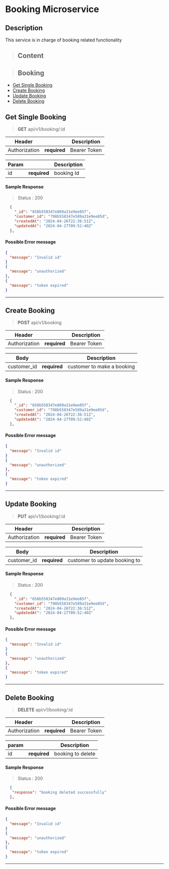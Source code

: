 # Booking Microservice

## Description

This service is in charge of booking related functionality

> ## Content

> ## Booking

- [Get Single Booking](#get-single-booking)
- [Create Booking](#create-booking)
- [Update Booking](#update-booking)
- [Delete Booking](#delete-booking)

## Get Single Booking

> **GET** api/v1/booking/:id

| Header        |              | Description  |
| ------------- | ------------ | ------------ |
| Authorization | **required** | Bearer Token |

| Param |              | Description |
| ----- | ------------ | ----------- |
| id    | **required** | booking Id  |

#### Sample Response

> Status : 200

```json
  {
    "_id": "658b558347e889a31e9ee85f",
    "customer_id": "798b558347e589a31e9ee85d",
    "createdAt": "2024-04-26T22:36:51Z",
    "updatedAt": "2024-04-27T09:52:40Z"
  },
```

#### Possible Error message

```json
{
  "message": "Invalid id"
}
{
  "message": "unauthorized"
},
{
  "message": "token expired"
}
```

---

## Create Booking

> **POST** api/v1/booking

| Header        |              | Description  |
| ------------- | ------------ | ------------ |
| Authorization | **required** | Bearer Token |

| Body        |              | Description                |
| ----------- | ------------ | -------------------------- |
| customer_id | **required** | customer to make a booking |

#### Sample Response

> Status : 200

```json
  {
    "_id": "658b558347e889a31e9ee85f",
    "customer_id": "798b558347e589a31e9ee85d",
    "createdAt": "2024-04-26T22:36:51Z",
    "updatedAt": "2024-04-27T09:52:40Z"
  },
```

#### Possible Error message

```json
{
  "message": "Invalid id"
}
{
  "message": "unauthorized"
},
{
  "message": "token expired"
}
```

---

## Update Booking

> **PUT** api/v1/booking/:id

| Header        |              | Description  |
| ------------- | ------------ | ------------ |
| Authorization | **required** | Bearer Token |

| Body        |              | Description                   |
| ----------- | ------------ | ----------------------------- |
| customer_id | **required** | customer to update booking to |

#### Sample Response

> Status : 200

```json
  {
    "_id": "658b558347e889a31e9ee85f",
    "customer_id": "798b558347e589a31e9ee85d",
    "createdAt": "2024-04-26T22:36:51Z",
    "updatedAt": "2024-04-27T09:52:40Z"
  },
```

#### Possible Error message

```json
{
  "message": "Invalid id"
}
{
  "message": "unauthorized"
},
{
  "message": "token expired"
}
```

---

## Delete Booking

> **DELETE** api/v1/booking/:id

| Header        |              | Description  |
| ------------- | ------------ | ------------ |
| Authorization | **required** | Bearer Token |

| param |              | Description       |
| ----- | ------------ | ----------------- |
| id    | **required** | booking to delete |

#### Sample Response

> Status : 200

```json
  {
   "response": "booking deleted successfully"
  },
```

#### Possible Error message

```json
{
  "message": "Invalid id"
}
{
  "message": "unauthorized"
},
{
  "message": "token expired"
}
```

---
